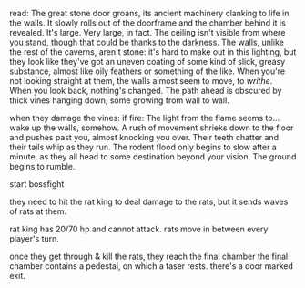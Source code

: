 read:
The great stone door groans, its ancient machinery clanking to life in the walls. It slowly rolls out of the doorframe and the chamber behind it is revealed.
It's large. Very large, in fact. The ceiling isn't visible from where you stand, though that could be thanks to the darkness. The walls, unlike the rest of the caverns, aren't stone: it's hard to make out in this lighting, but they look like they've got an uneven coating of some kind of slick, greasy substance, almost like oily feathers or something of the like. When you're not looking straight at them, the walls almost seem to move, to *writhe*. 
When you look back, nothing's changed.
The path ahead is obscured by thick vines hanging down, some growing from wall to wall. 

when they damage the vines:
if fire:
The light from the flame seems to... wake up the walls, somehow. A rush of movement shrieks down to the floor and pushes past you, almost knocking you over. Their teeth chatter and their tails whip as they run. The rodent flood only begins to slow after a minute, as they all head to some destination beyond your vision.
The ground begins to rumble. 

start bossfight

they need to hit the rat king to deal damage to the rats, but it sends waves of rats at them. 

rat king has 20/70 hp and cannot attack.
rats move in between every player's turn.

once they get through & kill the rats, they reach the final chamber
the final chamber contains a pedestal, on which a taser rests. there's a door marked exit. 

